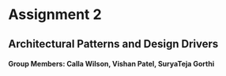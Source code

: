 # Assignment 2
## Architectural Patterns and Design Drivers
#### Group Members: Calla Wilson, Vishan Patel, SuryaTeja Gorthi
